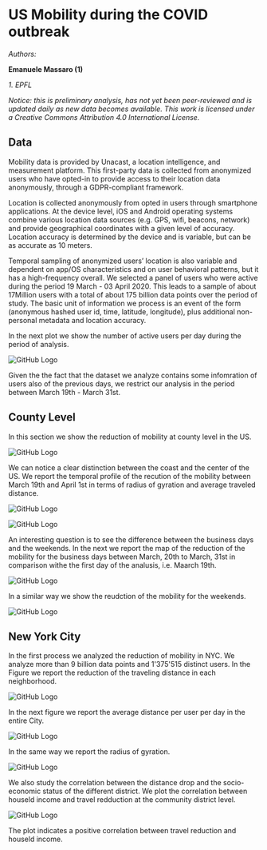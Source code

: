 # US Mobility during the COVID outbreak

*Authors:*

**Emanuele Massaro (1)**

*1. EPFL*


*Notice: this is preliminary analysis, has not yet been peer-reviewed and is updated daily as new data becomes available. This work is licensed under a Creative Commons Attribution 4.0 International License.*     


## Data

Mobility data is provided by Unacast, a location intelligence, and measurement platform. This first-party data is collected from anonymized users who have opted-in to provide access to their location data anonymously, through a GDPR-compliant framework.

Location is collected anonymously from opted in users through smartphone applications. At the device level, iOS and Android operating systems combine various location data sources (e.g. GPS, wifi, beacons, network) and provide geographical coordinates with a given level of accuracy. Location accuracy is determined by the device and is variable, but can be as accurate as 10 meters.

Temporal sampling of anonymized users’ location is also variable and dependent on app/OS characteristics and on user behavioral patterns, but it has a high-frequency overall. We selected a panel of users who were active during the period 19 March - 03 April 2020. This leads to a sample of about 17Million users with a total of about 175 billion data points over the period of study. The basic unit of information we process is an event of the form (anonymous hashed user id, time, latitude, longitude), plus additional non-personal metadata and location accuracy. 

In the next plot we show the number of active users per day during the period of analysis.

![GitHub Logo](countUsers.png)

Given the the fact that the dataset we analyze contains some infomration of users also of the previous days, we restrict our analysis in the period between March 19th - March 31st.


## County Level

In this section we show the reduction of mobility at county level in the US.

![GitHub Logo](countyMap.png)

We can notice a clear distinction between the coast and the center of the US. We report the temporal profile of the recution of the mobility between March 19th and April 1st in terms of radius of gyration and average traveled distance.

![GitHub Logo](temporalCountyDist.png)

![GitHub Logo](temporalCountyRg.png)

An interesting question is to see the difference between the business days and the weekends. In the next we report the map of the reduction of the mobility for the business days between March, 20th to March, 31st in comparison withe the first day of the analusis, i.e. Maarch 19th.


![GitHub Logo](countyMapBusiness.png)

In a similar way we show the reudction of the mobility for the weekends. 


![GitHub Logo](countyMapWeekends.png)



## New York City

In the first process we analyzed the reduction of mobility in NYC. We analyze more than 9 billion data points and 1'375'515 distinct users. In the Figure we report the reduction of the traveling distance in each neighborhood.    

![GitHub Logo](NYdiffMap11.png)

In the next figure we report the average distance per user per day in the entire City.  

![GitHub Logo](temporalDist.png)

In the same way we report the radius of gyration. 


![GitHub Logo](temporalRadius.png)

We also study the correlation between the distance drop and the socio-economic status of the different district. We plot the correlation between houseld income and travel redduction at the community district level.

![GitHub Logo](correlationIncome11.png)

The plot indicates a positive correlation between travel reduction and houseld income.


